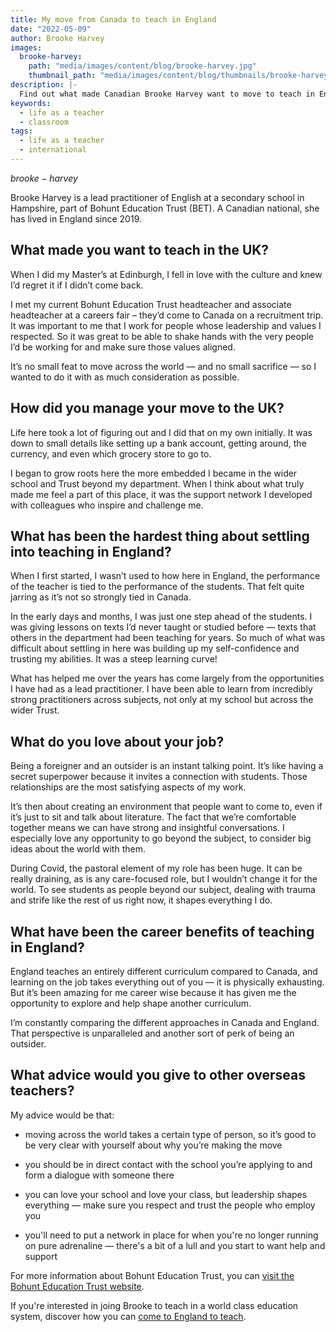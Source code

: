 ```yaml
---
title: My move from Canada to teach in England
date: "2022-05-09"
author: Brooke Harvey
images:
  brooke-harvey:
    path: "media/images/content/blog/brooke-harvey.jpg"
    thumbnail_path: "media/images/content/blog/thumbnails/brooke-harvey.jpg"
description: |-
  Find out what made Canadian Brooke Harvey want to move to teach in England. Explore her advice for overseas teachers, and the benefits of teaching in England.
keywords:
  - life as a teacher
  - classroom
tags:
  - life as a teacher
  - international
---
```

 
$brooke-harvey$
 
Brooke Harvey is a lead practitioner of English at a secondary school in Hampshire, part of Bohunt Education Trust (BET). A Canadian national, she has lived in England since 2019.
 
## What made you want to teach in the UK?
 
When I did my Master’s at Edinburgh, I fell in love with the culture and knew I’d regret it if I didn’t come back. 
 
I met my current Bohunt Education Trust headteacher and associate headteacher at a careers fair – they’d come to Canada on a recruitment trip. It was important to me that I work for people whose leadership and values I respected. So it was great to be able to shake hands with the very people I’d be working for and make sure those values aligned.
 
It’s no small feat to move across the world — and no small sacrifice — so I wanted to do it with as much consideration as possible.    
 
## How did you manage your move to the UK?
 
Life here took a lot of figuring out and I did that on my own initially. It was down to small details like setting up a bank account, getting around, the currency, and even which grocery store to go to.
 
I began to grow roots here the more embedded I became in the wider school and Trust beyond my department. When I think about what truly made me feel a part of this place, it was the support network I developed with colleagues who inspire and challenge me.

## What has been the hardest thing about settling into teaching in England?

When I first started, I wasn’t used to how here in England, the performance of the teacher is tied to the performance of the students. That felt quite jarring as it’s not so strongly tied in Canada.
 
 In the early days and months, I was just one step ahead of the students. I was giving lessons on texts I’d never taught or studied before — texts that others in the department had been teaching for years. So much of what was difficult about settling in here was building up my self-confidence and trusting my abilities. It was a steep learning curve!
 
What has helped me over the years has come largely from the opportunities I have had as a lead practitioner. I have been able to learn from incredibly strong practitioners across subjects, not only at my school but across the wider Trust.
 
## What do you love about your job?
 
Being a foreigner and an outsider is an instant talking point. It’s like having a secret superpower because it invites a connection with students. Those relationships are the most satisfying aspects of my work.
 
It’s then about creating an environment that people want to come to, even if it’s just to sit and talk about literature. The fact that we’re comfortable together means we can have strong and insightful conversations. I especially love any opportunity to go beyond the subject, to consider big ideas about the world with them.

During Covid, the pastoral element of my role has been huge. It can be really draining, as is any care-focused role, but I wouldn’t change it for the world. To see students as people beyond our subject, dealing with trauma and strife like the rest of us right now, it shapes everything I do.

## What have been the career benefits of teaching in England?

England teaches an entirely different curriculum compared to Canada, and learning on the job takes everything out of you — it is physically exhausting. But it’s been amazing for me career wise because it has given me the opportunity to explore and help shape another curriculum.

I’m constantly comparing the different approaches in Canada and England. That perspective is unparalleled and another sort of perk of being an outsider. 
 
## What advice would you give to other overseas teachers?

My advice would be that:

- moving across the world takes a certain type of person, so it’s good to be very clear with yourself about why you’re making the move
 
- you should be in direct contact with the school you’re applying to and form a dialogue with someone there
 
- you can love your school and love your class, but leadership shapes everything — make sure you respect and trust the people who employ you
 
- you'll need to put a network in place for when you're no longer running on pure adrenaline — there's a bit of a lull and you start to want help and support
 
For more information about Bohunt Education Trust, you can [visit the Bohunt Education Trust website](https://www.bohunttrust.co.uk/). 
 
If you're interested in joing Brooke to teach in a world class education system, discover how you can [come to England to teach](/come-to-england-to-teach-if-you-are-a-teacher-from-outside-the-uk).
